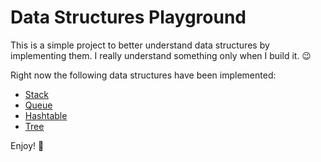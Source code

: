 # Data Structures Playground
This is a simple project to better understand data structures by implementing them.
I really understand something only when I build it. :wink:

Right now the following data structures have been implemented:
* [Stack](src/main/java/com/elleflorio/dsp/stack/)
* [Queue](src/main/java/com/elleflorio/dsp/queue/)
* [Hashtable](src/main/java/com/elleflorio/dsp/hashtable/)
* [Tree](src/main/java/com/elleflorio/dsp/tree/)

Enjoy! :rocket:

